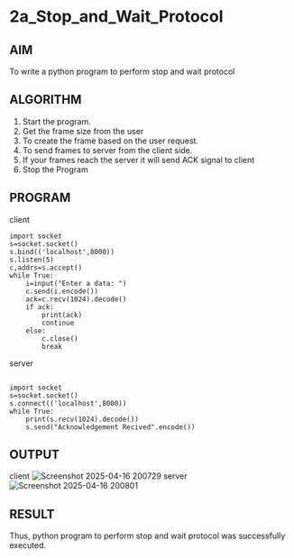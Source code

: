 # 2a_Stop_and_Wait_Protocol
## AIM 
To write a python program to perform stop and wait protocol
## ALGORITHM
1. Start the program.
2. Get the frame size from the user
3. To create the frame based on the user request.
4. To send frames to server from the client side.
5. If your frames reach the server it will send ACK signal to client
6. Stop the Program
## PROGRAM
client 
```
import socket
s=socket.socket()
s.bind(('localhost',8000))
s.listen(5)
c,addrs=s.accept()
while True:
    i=input("Enter a data: ")
    c.send(i.encode())
    ack=c.recv(1024).decode()
    if ack:
        print(ack)
        continue
    else:
        c.close()
        break
```
server
```
 
import socket 
s=socket.socket() 
s.connect(('localhost',8000)) 
while True: 
    print(s.recv(1024).decode()) 
    s.send("Acknowledgement Recived".encode())
```
## OUTPUT
client 
![Screenshot 2025-04-16 200729](https://github.com/user-attachments/assets/87fe372f-c1e2-4e27-ad7b-d2d3116862ee)
server
![Screenshot 2025-04-16 200801](https://github.com/user-attachments/assets/61f5ca72-d25e-428f-b8ec-985d80bb8639)


## RESULT
Thus, python program to perform stop and wait protocol was successfully executed.

